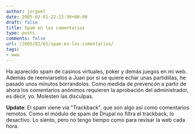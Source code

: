 ```yaml
---
author: jorgeml
date: 2005-02-01 22:13:50+00:00
draft: false
title: Spam en los comentarios
type: posts
comments: false
url: /2005/02/01/spam-en-los-comentarios/
tags:
- www
---
```


Ha aparecido spam de casinos virtuales, poker y demás juegos en mi web. Además de reenviarselos a Juan por si se quiere echar unas partidillas, he pasado unos minutos borrandolos. Como medida de prevencón a partir de ahora los comentarios anónimos requieren la aprobación del administrador, es decir, yo. Molesten las disculpas.

**Update**: El spam viene vía "Trackback", que son algo así como comentarios remotos. Como el módulo de spam de Drupal no filtra el trackback, lo desactivo. Lo siento, pero no tengo tiempo como para revisar la web cada hora.

